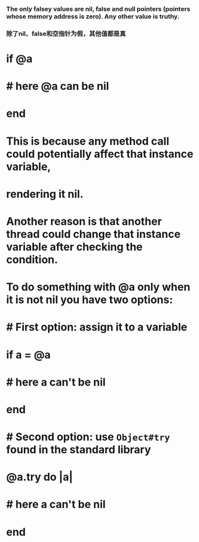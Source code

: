 ###  The only falsey values are nil, false and null pointers (pointers whose memory address is zero). Any other value is truthy.
### 除了nil、false和空指针为假，其他值都是真



# if @a
#   # here @a can be nil
# end
# This is because any method call could potentially affect that instance variable,
# rendering it nil.
# Another reason is that another thread could change that instance variable after checking the condition.

# To do something with @a only when it is not nil you have two options:

# # First option: assign it to a variable
# if a = @a
#   # here a can't be nil
# end

# # Second option: use `Object#try` found in the standard library
# @a.try do |a|
#   # here a can't be nil
# end